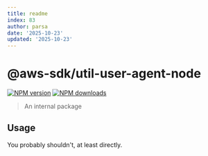 ```yaml
---
title: readme
index: 83
author: parsa
date: '2025-10-23'
updated: '2025-10-23'
---
```

# @aws-sdk/util-user-agent-node

[![NPM version](https://img.shields.io/npm/v/@aws-sdk/util-user-agent-node/latest.svg)](https://www.npmjs.com/package/@aws-sdk/util-user-agent-node)
[![NPM downloads](https://img.shields.io/npm/dm/@aws-sdk/util-user-agent-node.svg)](https://www.npmjs.com/package/@aws-sdk/util-user-agent-node)

> An internal package

## Usage

You probably shouldn't, at least directly.
